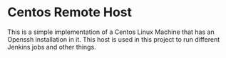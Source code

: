 # **Centos Remote Host**

This is a simple implementation of a Centos Linux Machine that has an Openssh installation in it. This host is used in this project to run different Jenkins jobs and other things.